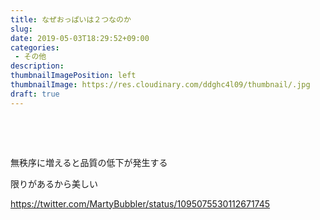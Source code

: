 ```yaml
---
title: なぜおっぱいは２つなのか
slug: 
date: 2019-05-03T18:29:52+09:00
categories: 
 - その他
description: 
thumbnailImagePosition: left
thumbnailImage: https://res.cloudinary.com/ddghc4l09/thumbnail/.jpg
draft: true
---
```


<!--more-->

&nbsp;

&nbsp;

無秩序に増えると品質の低下が発生する

限りがあるから美しい

https://twitter.com/MartyBubbler/status/1095075530112671745
